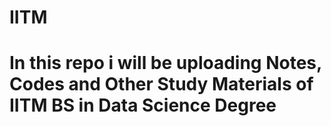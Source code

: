 # IITM

# In this repo i will be uploading Notes, Codes and Other Study Materials of IITM BS in Data Science Degree
